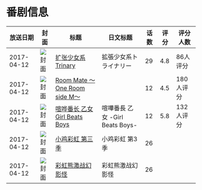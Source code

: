 # 番剧信息

|放送日期|封面|标题|日文标题|话数|评分|评分人数|
|---|---|---|---|---|---|---|
|2017-04-12|![封面](https://lain.bgm.tv/pic/cover/c/41/91/192637_0ra38.jpg)|[扩张少女系Trinary](https://bangumi.tv/subject/192637)|拡張少女系トライナリー|29|4.8|86人评分|
|2017-04-12|![封面](https://lain.bgm.tv/pic/cover/c/58/98/198396_oxWav.jpg)|[Room Mate ～One Room side M～](https://bangumi.tv/subject/198396)||12|4.5|180人评分|
|2017-04-12|![封面](https://lain.bgm.tv/pic/cover/c/5f/2e/200859_8vfnP.jpg)|[喧哗番长 乙女 Girl Beats Boys](https://bangumi.tv/subject/200859)|喧嘩番長 乙女 -Girl Beats Boys-|12|5.8|132人评分|
|2017-04-12|![封面](https://lain.bgm.tv/pic/cover/c/d2/e2/229730_qQ20e.jpg)|[小鸡彩虹 第三季](https://bangumi.tv/subject/229730)|小鸡彩虹 第3季|26|||
|2017-04-12|![封面](https://lain.bgm.tv/pic/cover/c/3e/62/497622_w5c5w.jpg)|[彩虹熊激战幻影怪](https://bangumi.tv/subject/497622)|彩虹熊激战幻影怪|26|||
